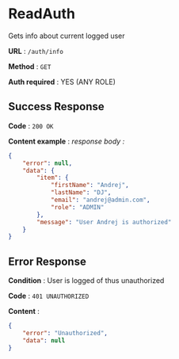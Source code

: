 # ReadAuth

Gets info about current logged user

**URL** : `/auth/info`

**Method** : `GET`

**Auth required** : YES (ANY ROLE)

## Success Response

**Code** : `200 OK`

**Content example** : *response body :*

```json
{
	"error": null,
	"data": {
		"item": {
			"firstName": "Andrej",
			"lastName": "DJ",
			"email": "andrej@admin.com",
			"role": "ADMIN"
		},
		"message": "User Andrej is authorized"
	}
}
```

## Error Response

**Condition** : User is logged of thus unauthorized

**Code** : `401 UNAUTHORIZED`

**Content** :
```json
{
	"error": "Unauthorized",
	"data": null
}
```
